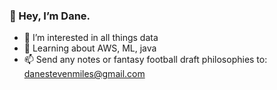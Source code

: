 ### 👋 Hey, I’m Dane. ###

- 👀 I’m interested in all things data
- 🧠 Learning about AWS, ML, java
- 📫 Send any notes or fantasy football draft philosophies to: danestevenmiles@gmail.com

<!---
danemiles/danemiles is a ✨ special ✨ repository because its `README.md` (this file) appears on your GitHub profile.
You can click the Preview link to take a look at your changes.
--->
